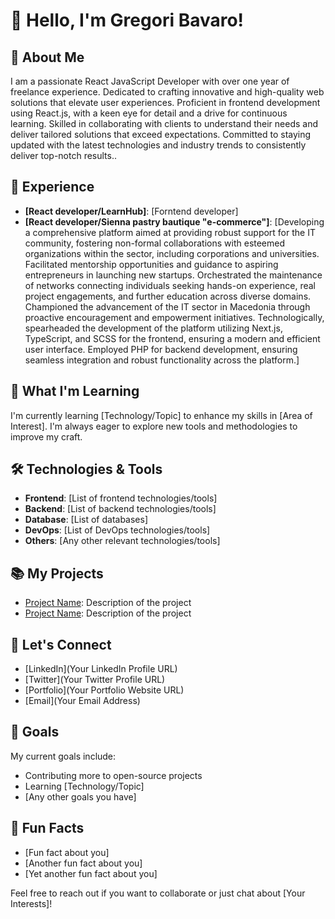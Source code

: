 # 👋 Hello, I'm Gregori Bavaro!

## 🚀 About Me
I am a passionate React JavaScript Developer with over one year of freelance experience. Dedicated to crafting innovative and high-quality web solutions that elevate user experiences. Proficient in frontend development using React.js, with a keen eye for detail and a drive for continuous learning. Skilled in collaborating with clients to understand their needs and deliver tailored solutions that exceed expectations. Committed to staying updated with the latest technologies and industry trends to consistently deliver top-notch results..

## 💼 Experience
- **[React developer/LearnHub]**: [Forntend developer]
- **[React developer/Sienna pastry bautique "e-commerce"]**: [Developing a comprehensive platform aimed at providing robust support for the IT community, fostering non-formal collaborations with esteemed organizations within the sector, including corporations and universities. Facilitated mentorship opportunities and guidance to aspiring entrepreneurs in launching new startups. Orchestrated the maintenance of networks connecting individuals seeking hands-on experience, real project engagements, and further education across diverse domains. Championed the advancement of the IT sector in Macedonia through proactive encouragement and empowerment initiatives. Technologically, spearheaded the development of the platform utilizing Next.js, TypeScript, and SCSS for the frontend, ensuring a modern and efficient user interface. Employed PHP for backend development, ensuring seamless integration and robust functionality across the platform.]

## 🌱 What I'm Learning
I'm currently learning [Technology/Topic] to enhance my skills in [Area of Interest]. I'm always eager to explore new tools and methodologies to improve my craft.

## 🛠️ Technologies & Tools
- **Frontend**: [List of frontend technologies/tools]
- **Backend**: [List of backend technologies/tools]
- **Database**: [List of databases]
- **DevOps**: [List of DevOps technologies/tools]
- **Others**: [Any other relevant technologies/tools]

## 📚 My Projects
- [Project Name](Link): Description of the project
- [Project Name](Link): Description of the project

## 🤝 Let's Connect
- [LinkedIn](Your LinkedIn Profile URL)
- [Twitter](Your Twitter Profile URL)
- [Portfolio](Your Portfolio Website URL)
- [Email](Your Email Address)

## 🎯 Goals
My current goals include:
- Contributing more to open-source projects
- Learning [Technology/Topic]
- [Any other goals you have]

## 🌟 Fun Facts
- [Fun fact about you]
- [Another fun fact about you]
- [Yet another fun fact about you]

Feel free to reach out if you want to collaborate or just chat about [Your Interests]!
